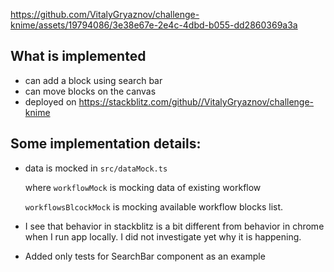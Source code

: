 https://github.com/VitalyGryaznov/challenge-knime/assets/19794086/3e38e67e-2e4c-4dbd-b055-dd2860369a3a

## **What is implemented**

- can add a block using search bar
- can move blocks on the canvas
- deployed on <https://stackblitz.com/github//VitalyGryaznov/challenge-knime>

## Some **implementation** details:

- data is mocked in `src/dataMock.ts`

  where `workflowMock` is mocking data of existing workflow

  `workflowsBlcockMock` is mocking available workflow blocks list.

- I see that behavior in stackblitz is a bit different from behavior in chrome when I run app locally. I did not investigate yet why it is happening.
- Added only tests for SearchBar component as an example
